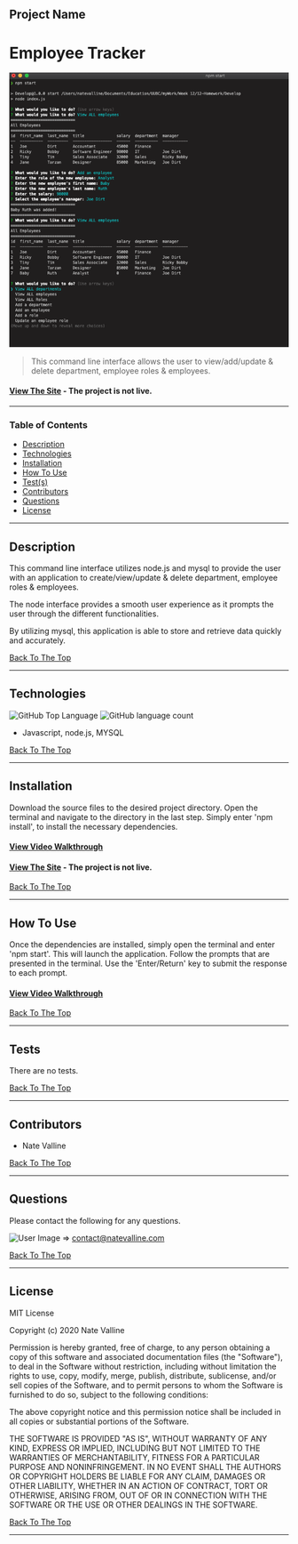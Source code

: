 ## Project Name

# Employee Tracker

<img src="./assets/img/employee-tracker.png" alt="Project Screenshot" max-height="400px">

> This command line interface allows the user to view/add/update & delete department, employee roles & employees.

#### [View The Site](#) - The project is not live.

---

### Table of Contents

- [Description](#description)
- [Technologies](#technologies)
- [Installation](#installation)
- [How To Use](#how-to-use)
- [Test(s)](#tests)
- [Contributors](#contributors)
- [Questions](#questions)
- [License](#license)

---

## Description

This command line interface utilizes node.js and mysql to provide the user with an application to create/view/update & delete department, employee roles & employees.  

The node interface provides a smooth user experience as it prompts the user through the different functionalities.  

By utilizing mysql, this application is able to store and retrieve data quickly and accurately.  

[Back To The Top](#project-name)

---

## Technologies

![GitHub Top Language](https://img.shields.io/github/languages/top/nvalline/employee-tracker) ![GitHub language count](https://img.shields.io/github/languages/count/nvalline/employee-tracker)

- Javascript, node.js, MYSQL

[Back To The Top](#project-name)

---

## Installation

Download the source files to the desired project directory. Open the terminal and navigate to the directory in the last step. Simply enter 'npm install', to install the necessary dependencies.

#### [View Video Walkthrough](#)

#### [View The Site](#) - The project is not live.

[Back To The Top](#project-name)

---

## How To Use

Once the dependencies are installed, simply open the terminal and enter 'npm start'. This will launch the application. Follow the prompts that are presented in the terminal. Use the 'Enter/Return' key to submit the response to each prompt.

#### [View Video Walkthrough](#)

[Back To The Top](#project-name)

---

## Tests

There are no tests.

[Back To The Top](#project-name)

---

## Contributors

- Nate Valline

[Back To The Top](#project-name)

---

## Questions

Please contact the following for any questions.

<img src="https://avatars3.githubusercontent.com/u/58278138?v=4" alt="User Image" width="35px">  =>  contact@natevalline.com

[Back To The Top](#project-name)

---

## License

MIT License

Copyright (c) 2020 Nate Valline

Permission is hereby granted, free of charge, to any person obtaining a copy
of this software and associated documentation files (the "Software"), to deal
in the Software without restriction, including without limitation the rights
to use, copy, modify, merge, publish, distribute, sublicense, and/or sell
copies of the Software, and to permit persons to whom the Software is
furnished to do so, subject to the following conditions:

The above copyright notice and this permission notice shall be included in all
copies or substantial portions of the Software.

THE SOFTWARE IS PROVIDED "AS IS", WITHOUT WARRANTY OF ANY KIND, EXPRESS OR
IMPLIED, INCLUDING BUT NOT LIMITED TO THE WARRANTIES OF MERCHANTABILITY,
FITNESS FOR A PARTICULAR PURPOSE AND NONINFRINGEMENT. IN NO EVENT SHALL THE
AUTHORS OR COPYRIGHT HOLDERS BE LIABLE FOR ANY CLAIM, DAMAGES OR OTHER
LIABILITY, WHETHER IN AN ACTION OF CONTRACT, TORT OR OTHERWISE, ARISING FROM,
OUT OF OR IN CONNECTION WITH THE SOFTWARE OR THE USE OR OTHER DEALINGS IN THE
SOFTWARE.

[Back To The Top](#project-name)

---
    